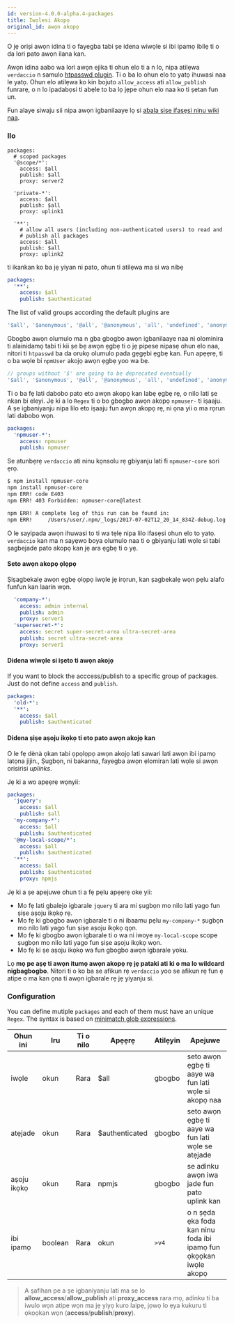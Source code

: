 ```yaml
---
id: version-4.0.0-alpha.4-packages
title: Iwọlesi Akopọ
original_id: awọn akopọ
---
```


O jẹ oriṣi awọn idina ti o fayegba tabi ṣe idena wiwọle si ibi ipamọ ibilẹ ti o da lori pato awọn ilana kan.

Awọn idina aabo wa lori awọn ejika ti ohun elo ti a n lo, nipa atilẹwa `verdaccio` n samulo [htpasswd plugin](https://github.com/verdaccio/verdaccio-htpasswd). Ti o ba lo ohun elo to yatọ ihuwasi naa le yatọ. Ohun elo atilẹwa ko kin bojuto `allow_access` ati `allow_publish` funrarẹ, o n lo ipadabọsi ti abẹle to ba lọ jẹpe ohun elo naa ko ti ṣetan fun un.

Fun alaye siwaju sii nipa awọn igbanilaaye lọ si [abala sise ifasẹsi ninu wiki naa](auth.md).

### Ilo

```yalm
packages:
  # scoped packages
  '@scope/*':
    access: $all
    publish: $all
    proxy: server2

  'private-*':
    access: $all
    publish: $all
    proxy: uplink1

  '**':
    # allow all users (including non-authenticated users) to read and
    # publish all packages
    access: $all
    publish: $all
    proxy: uplink2
```

ti ikankan ko ba jẹ yiyan ni pato, ohun ti atilẹwa ma si wa nibẹ

```yaml
packages:
  '**':
    access: $all
    publish: $authenticated
```

The list of valid groups according the default plugins are

```js
'$all', '$anonymous', '@all', '@anonymous', 'all', 'undefined', 'anonymous'
```

Gbogbo awọn olumulo ma n gba gbogbo awọn igbanilaaye naa ni olominira ti alainidamọ tabi ti kii ṣe bẹ awọn ẹgbẹ ti o jẹ pipese nipasẹ ohun elo naa, nitori ti `htpasswd` ba da orukọ olumulo pada gẹgẹbi ẹgbẹ kan. Fun apẹẹrẹ, ti o ba wọle bi `npmUser` akojọ awọn ẹgbẹ yoo wa bẹ.

```js
// groups without '$' are going to be deprecated eventually
'$all', '$anonymous', '@all', '@anonymous', 'all', 'undefined', 'anonymous', 'npmUser'
```

Ti o ba fẹ lati dabobo pato eto awọn akopọ kan labẹ ẹgbẹ rẹ, o nilo lati ṣe nkan bi eleyi. Jẹ ki a lo `Regex` ti o bo gbogbo awọn akopọ `npmuser-` ti iṣaaju. A ṣe igbaniyanju nipa lilo eto iṣaaju fun awọn akopọ rẹ, ni ọna yii o ma rọrun lati dabobo wọn.

```yaml
packages:
  'npmuser-*':
    access: npmuser
    publish: npmuser
```

Se atunbẹrẹ `verdaccio` ati ninu kọnsolu rẹ gbiyanju lati fi `npmuser-core` sori ẹrọ.

```bash
$ npm install npmuser-core
npm install npmuser-core
npm ERR! code E403
npm ERR! 403 Forbidden: npmuser-core@latest

npm ERR! A complete log of this run can be found in:
npm ERR!     /Users/user/.npm/_logs/2017-07-02T12_20_14_834Z-debug.log
```

O le sayipada awọn ihuwasi to ti wa tẹlẹ nipa lilo ifasẹsi ohun elo to yatọ. `verdaccio` kan ma n sayẹwo boya olumulo naa ti o gbiyanju lati wọle si tabi ṣagbejade pato akopọ kan jẹ ara ẹgbẹ ti o yẹ.

#### Seto awọn akopọ ọlọpọ

Ṣiṣagbekalẹ awọn ẹgbẹ ọlọpọ iwọle jẹ irọrun, kan ṣagbekalẹ wọn pẹlu alafo funfun kan laarin wọn.

```yaml
  'company-*':
    access: admin internal
    publish: admin
    proxy: server1
  'supersecret-*':
    access: secret super-secret-area ultra-secret-area
    publish: secret ultra-secret-area
    proxy: server1
```

#### Didena wiwọle si iṣeto ti awọn akojọ

If you want to block the acccess/publish to a specific group of packages. Just do not define `access` and `publish`.

```yaml
packages:
  'old-*':
  '**':
    access: $all
    publish: $authenticated
```

#### Didena ṣiṣe aṣoju ikọkọ ti eto pato awọn akojọ kan

O le fẹ dènà ọkan tabi ọpọlọpọ awọn akojọ lati sawari lati awọn ibi ipamọ latọna jijin., Ṣugbọn, ni bakanna, fayegba awọn ẹlomiran lati wọle si awọn orisirisi *uplinks*.

Jẹ ki a wo apẹẹrẹ wọnyii:

```yaml
packages:
  'jquery':
    access: $all
    publish: $all
  'my-company-*':
    access: $all
    publish: $authenticated
  '@my-local-scope/*':
    access: $all
    publish: $authenticated
  '**':
    access: $all
    publish: $authenticated
    proxy: npmjs
```

Jẹ ki a ṣe apejuwe ohun ti a fẹ pẹlu apẹẹrẹ oke yii:

* Mo fẹ lati gbalejo igbarale `jquery` ti ara mi ṣugbọn mo nilo lati yago fun ṣiṣe aṣoju ikọkọ rẹ.
* Mo fẹ ki gbogbo awọn igbarale ti o ni ibaamu pẹlu `my-company-*` ṣugbọn mo nilo lati yago fun ṣiṣe aṣoju ikọkọ qọn.
* Mo fẹ ki gbogbo awọn igbarale ti o wa ni iwoye `my-local-scope` scope ṣugbọn mo nilo lati yago fun ṣiṣe aṣoju ikọkọ wọn.
* Mo fẹ ki ṣe aṣoju ikọkọ wa fun gbogbo awọn igbarale yoku.

Lọ **mọ pe aṣẹ ti awọn itumọ awọn akopọ rẹ jẹ pataki ati ki o ma lo wildcard nigbagbogbo**. Nitori ti o ko ba se afikun rẹ `verdaccio` yoo se afikun rẹ fun ẹ atipe o ma kan ọna ti awọn igbarale rẹ jẹ yiyanju si.

### Configuration

You can define mutiple `packages` and each of them must have an unique `Regex`. The syntax is based on [minimatch glob expressions](https://github.com/isaacs/minimatch).

| Ohun ini    | Iru     | Ti o nilo | Apẹẹrẹ         | Atilẹyin | Apejuwe                                                           |
| ----------- | ------- | --------- | -------------- | -------- | ----------------------------------------------------------------- |
| iwọle       | okun    | Rara      | $all           | gbogbo   | seto awọn ẹgbẹ ti aaye wa fun lati wọle si akopọ naa              |
| atẹjade     | okun    | Rara      | $authenticated | gbogbo   | seto awọn ẹgbẹ ti aaye wa fun lati wọle se atẹjade                |
| aṣoju ikọkọ | okun    | Rara      | npmjs          | gbogbo   | se adinku awọn iwa jade fun pato uplink kan                       |
| ibi ipamọ   | boolean | Rara      | okun           | `>v4` | o n ṣẹda ẹka foda kan ninu foda ibi ipamọ fun ọkọọkan iwọle akopọ |

> A ṣafihan pe a ṣe igbaniyanju lati ma se lo **allow_access**/**allow_publish** ati **proxy_access** rara mọ, adinku ti ba iwulo wọn atipe wọn ma jẹ yiyọ kuro laipẹ, jọwọ lo ẹya kukuru ti ọkọọkan wọn (**access**/**publish**/**proxy**).